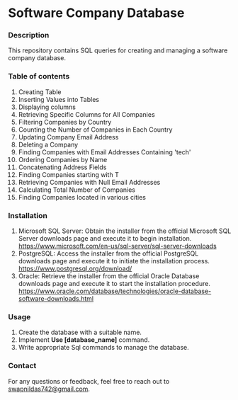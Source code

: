 # Software Company Database
### Description
This repository contains SQL queries for creating and managing a software company database.

### Table of contents
1. Creating Table
2. Inserting Values into Tables
3. Displaying columns
4. Retrieving Specific Columns for All Companies
5. Filtering Companies by Country
6. Counting the Number of Companies in Each Country
7. Updating Company Email Address
8. Deleting a Company
9. Finding Companies with Email Addresses Containing 'tech'
10. Ordering Companies by Name
11. Concatenating Address Fields
12. Finding Companies starting with T
13. Retrieving Companies with Null Email Addresses
14. Calculating Total Number of Companies
15. Finding Companies located in various cities

### Installation
1. Microsoft SQL Server: Obtain the installer from the official Microsoft SQL Server downloads page and execute it to begin installation.
   https://www.microsoft.com/en-us/sql-server/sql-server-downloads
3. PostgreSQL: Access the installer from the official PostgreSQL downloads page and execute it to initiate the installation process.
   https://www.postgresql.org/download/
5. Oracle: Retrieve the installer from the official Oracle Database downloads page and execute it to start the installation procedure.
   https://www.oracle.com/database/technologies/oracle-database-software-downloads.html

### Usage
1. Create the database with a suitable name.
2. Implement **Use [database_name]** command.
3. Write appropriate Sql commands to manage the database.

### Contact
For any questions or feedback, feel free to reach out to [swapnildas742@gmail.com](mailto:swapnildas742@gmail.com).

